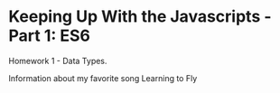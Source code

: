 # Keeping Up With the Javascripts - Part 1: ES6

Homework 1 - Data Types.

Information about my favorite song Learning to Fly